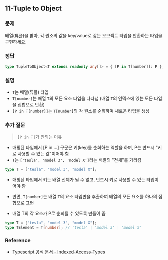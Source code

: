## 11-Tuple to Object

### 문제

배열(튜플)을 받아, 각 원소의 값을 key/value로 갖는 오브젝트 타입을 반환하는 타입을 구현하세요.

### 정답

```ts
type TupleToObject<T extends readonly any[]> = { [P in T[number]]: P };
```

### 설명

- `T`는 배열(튜플) 타입
- `T[number]`는 배열 `T`의 모든 요소 타입을 나타냄 (배열 `T`의 인덱스에 있는 모든 타입을 집합으로 반환)
- `[P in T[number]]`는 `T[number]`의 각 원소를 순회하며 새로운 타입을 생성

### 추가 질문

> `[P in T]`가 안되는 이유

- 매핑된 타입에서 [P in ...] 구문은 키(key)를 순회하는 역할을 하며, P는 반드시 "키로 사용할 수 있는 값"이어야 함
- `T`는 `['tesla', 'model 3', 'model X']`라는 배열의 "전체"를 가리킴

```ts
type T = ["tesla", "model 3", "model X"];
```

- 매핑된 타입에서 키는 배열 전체가 될 수 없고, 반드시 키로 사용할 수 있는 타입이어야 함

- 반면, `T[number]`는 배열 `T`의 요소 타입만을 추출하여 배열의 모든 요소를 하나의 집합으로 표현
- 배열 T의 각 요소가 P로 순회될 수 있도록 만들어 줌

```ts
type T = ["tesla", "model 3", "model X"];
type TElement = T[number]; // 'tesla' | 'model 3' | 'model X'
```

### Reference

- [Typescript 공식 문서 - Indexed-Access-Types](https://www.typescriptlang.org/docs/handbook/2/indexed-access-types.html)
